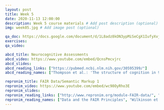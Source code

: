 ```yaml
---
layout: post
title: Week 5
date: 2020-11-13 12:00:00
description: Week 5 course materials # Add post description (optional)
img: week05.jpg # Add image post (optional)

qa_doc: https://docs.google.com/document/d/1L8adz8kON3ypMiSeCgX1IufyXvj446kcYUC_mALj_yY/edit?usp=sharing
exercises:
qa_video:

abcd_title: Neurocognitive Assessments
abcd_video: https://www.youtube.com/embed/QcnsPmcvjrc
abcd_slides:
abcd_reading_links: ["https://pubmed.ncbi.nlm.nih.gov/30595399/"]
abcd_reading_names: ["Thompson et al.: 'The structure of cognition in 9 and 10 year-old children and associations with problem behaviors: Findings from the ABCD study's baseline neurocognitive battery'"]

repronim_title: FAIR Data/Semantic Markup 1
repronim_video: https://www.youtube.com/embed/wc98OyRho3E
repronim_slides:
repronim_reading_links: ["http://www.repronim.org/module-FAIR-data/", "https://www.nature.com/articles/sdata201618"]
repronim_reading_names: ["Data and the FAIR Principles", "Wilkinson et al.: 'The FAIR Guiding Principles for scientific data management and stewardship'"]
---
```

